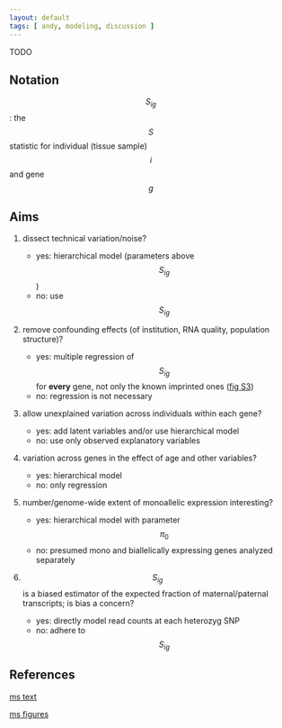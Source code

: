 ```yaml
---
layout: default
tags: [ andy, modeling, discussion ]
---
```


TODO

## Notation

$$S_{ig}$$: the $$S$$ statistic for individual (tissue sample) $$i$$ and gene $$g$$

## Aims

1. dissect technical variation/noise?
    * yes: hierarchical model (parameters above $$S_{ig}$$)
    * no: use $$S_{ig}$$

1. remove confounding effects (of institution, RNA quality, population structure)?
    * yes: multiple regression of $$S_{ig}$$ for **every** gene, not only the known imprinted ones ([fig S3])
    * no: regression is not necessary

1. allow unexplained variation across individuals within each gene?
    * yes: add latent variables and/or use hierarchical model
    * no: use only observed explanatory variables

1. variation across genes in the effect of age and other variables?
    * yes: hierarchical model
    * no: only regression

1. number/genome-wide extent of monoallelic expression interesting?
    * yes: hierarchical model with parameter $$\pi_0$$
    * no: presumed mono and biallelically expressing genes analyzed separately

1. $$S_{ig}$$ is a biased estimator of the expected fraction of maternal/paternal transcripts; is bias a concern?
    * yes: directly model read counts at each heterozyg SNP
    * no: adhere to $$S_{ig}$$

## References

[ms text][ms]

[ms figures][figs]

[ms]: https://docs.google.com/document/d/1cWd4UH98SJR5lihDihC0ZO-C_A1-8MQ5COcixxCLzHE/edit
[figs]: https://docs.google.com/presentation/d/1YvpA1AJ-zzir1Iw0F25tO9x8gkSAzqaO4fjB7K3zBhE/edit#slide=id.p4
[fig S3]: https://docs.google.com/presentation/d/1YvpA1AJ-zzir1Iw0F25tO9x8gkSAzqaO4fjB7K3zBhE/edit#slide=id.p18
<!-- MathJax scripts -->
<script type="text/javascript" src="https://cdn.mathjax.org/mathjax/latest/MathJax.js?config=TeX-AMS-MML_HTMLorMML"></script>
